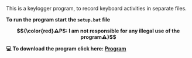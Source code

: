 This is a keylogger program, to record keyboard activities in separate files. 

<strong>To run the program start the <code>setup.bat</code> file</strong><br>

<strong>$${\color{red}⚠️PS: I am not responsible for any illegal use of the program⚠️}$$</strong>

<strong>💻 To download the program click here: <a href="https://portfoliioo.github.io/h/Home/Projects/Programs/Python/Keylogger/Keylogger.zip" target="_blank" download>Program</a></strong>
